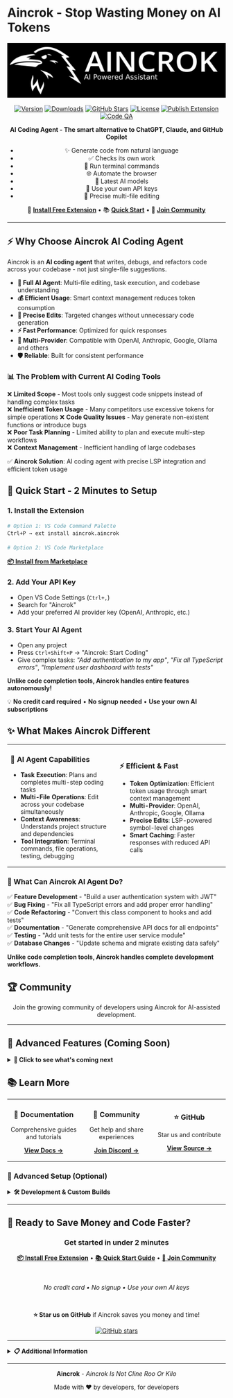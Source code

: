 # Aincrok - Stop Wasting Money on AI Tokens

<div align="center">
  <img src="readme-banner.png" alt="Aincrok Banner" width="600">
  
  [![Version](https://img.shields.io/visual-studio-marketplace/v/aincrok.aincrok?style=for-the-badge&color=4ade80)](https://marketplace.visualstudio.com/items?itemName=aincrok.aincrok)
  [![Downloads](https://img.shields.io/visual-studio-marketplace/d/aincrok.aincrok?style=for-the-badge&color=4ade80)](https://marketplace.visualstudio.com/items?itemName=aincrok.aincrok)
  [![GitHub Stars](https://img.shields.io/github/stars/aincrok/aincrok?style=for-the-badge&color=4ade80)](https://github.com/aincrok/aincrok)
  [![License](https://img.shields.io/github/license/aincrok/aincrok?style=for-the-badge)](LICENSE)
  [![Publish Extension](https://github.com/aincrok/aincrok/actions/workflows/marketplace-publish.yml/badge.svg)](https://github.com/aincrok/aincrok/actions/workflows/marketplace-publish.yml)
  [![Code QA](https://github.com/aincrok/aincrok/actions/workflows/code-qa.yml/badge.svg)](https://github.com/aincrok/aincrok/actions/workflows/code-qa.yml)

**AI Coding Agent - The smart alternative to ChatGPT, Claude, and GitHub Copilot**

- ✨ Generate code from natural language
- ✅ Checks its own work
- 🧪 Run terminal commands
- 🌐 Automate the browser
- 🤖 Latest AI models
- 🔑 Use your own API keys
- 🎯 Precise multi-file editing

🚀 **[Install Free Extension](https://marketplace.visualstudio.com/items?itemName=aincrok.aincrok)** • 📚 **[Quick Start](https://aincrok.dev/docs/getting-started/installing)** • 💬 **[Join Community](https://discord.gg/yeYsX7cZUr)**

</div>

---

## ⚡ Why Choose Aincrok AI Coding Agent

Aincrok is an **AI coding agent** that writes, debugs, and refactors code across your codebase - not just single-file suggestions.

- **🤖 Full AI Agent**: Multi-file editing, task execution, and codebase understanding
- **💰 Efficient Usage**: Smart context management reduces token consumption
- **🎯 Precise Edits**: Targeted changes without unnecessary code generation
- **⚡ Fast Performance**: Optimized for quick responses
- **🔧 Multi-Provider**: Compatible with OpenAI, Anthropic, Google, Ollama and others
- **🛡️ Reliable**: Built for consistent performance

### 📊 The Problem with Current AI Coding Tools

❌ **Limited Scope** - Most tools only suggest code snippets instead of handling complex tasks  
❌ **Inefficient Token Usage** - Many competitors use excessive tokens for simple operations
❌ **Code Quality Issues** - May generate non-existent functions or introduce bugs  
❌ **Poor Task Planning** - Limited ability to plan and execute multi-step workflows  
❌ **Context Management** - Inefficient handling of large codebases

✅ **Aincrok Solution**: AI coding agent with precise LSP integration and efficient token usage

## 🚀 Quick Start - 2 Minutes to Setup

### 1. Install the Extension

```bash
# Option 1: VS Code Command Palette
Ctrl+P → ext install aincrok.aincrok

# Option 2: VS Code Marketplace
```

**[📦 Install from Marketplace](https://marketplace.visualstudio.com/items?itemName=aincrok.aincrok)**

### 2. Add Your API Key

- Open VS Code Settings (`Ctrl+,`)
- Search for "Aincrok"
- Add your preferred AI provider key (OpenAI, Anthropic, etc.)

### 3. Start Your AI Agent

- Open any project
- Press `Ctrl+Shift+P` → "Aincrok: Start Coding"
- Give complex tasks: _"Add authentication to my app"_, _"Fix all TypeScript errors"_, _"Implement user dashboard with tests"_

**Unlike code completion tools, Aincrok handles entire features autonomously!**

💡 **No credit card required** • **No signup needed** • **Use your own AI subscriptions**

## ✨ What Makes Aincrok Different

<table>
<tr>
<td width="50%">

### 🤖 **AI Agent Capabilities**

- **Task Execution**: Plans and completes multi-step coding tasks
- **Multi-File Operations**: Edit across your codebase simultaneously
- **Context Awareness**: Understands project structure and dependencies
- **Tool Integration**: Terminal commands, file operations, testing, debugging

</td>
<td width="50%">

### ⚡ **Efficient & Fast**

- **Token Optimization**: Efficient token usage through smart context management
- **Multi-Provider**: OpenAI, Anthropic, Google, Ollama
- **Precise Edits**: LSP-powered symbol-level changes
- **Smart Caching**: Faster responses with reduced API calls

</td>
</tr>
</table>

### 💼 What Can Aincrok AI Agent Do?

✅ **Feature Development** - "Build a user authentication system with JWT"  
✅ **Bug Fixing** - "Fix all TypeScript errors and add proper error handling"  
✅ **Code Refactoring** - "Convert this class component to hooks and add tests"  
✅ **Documentation** - "Generate comprehensive API docs for all endpoints"  
✅ **Testing** - "Add unit tests for the entire user service module"  
✅ **Database Changes** - "Update schema and migrate existing data safely"

**Unlike code completion tools, Aincrok handles complete development workflows.**

## 🏆 Community

<div align="center">

Join the growing community of developers using Aincrok for AI-assisted development.

</div>

---

## 🔮 Advanced Features (Coming Soon)

<details>
<summary><strong>🚀 Click to see what's coming next</strong></summary>

### 🎯 **Enhanced Precision**

- **Advanced LSP Integration**: Symbol-level edits with 90%+ accuracy
- **Smart Context Windows**: Only include relevant code to minimize tokens
- **Diff-Based Edits**: Show exactly what changed, when, and why

### 🧠 **Intelligent Memory**

- **Project Memory**: Remember your coding patterns and preferences
- **Session Continuity**: Pick up where you left off across VS Code restarts
- **Knowledge Base**: Build a searchable index of your codebase

### ⚡ **Performance Boosters**

- **Local Caching**: Instant responses for common operations
- **Batch Processing**: Handle multiple requests simultaneously
- **API Optimization**: 50%+ faster response times

### 🛡️ **Enterprise Features**

- **Team Collaboration**: Share templates and workflows
- **Usage Analytics**: Track cost savings and productivity gains
- **Custom Models**: Fine-tune on your specific codebase

</details>

## 📚 Learn More

<table>
<tr>
<td align="center" width="33%">

### 📖 **Documentation**

Comprehensive guides and tutorials

[**View Docs →**](https://aincrok.dev/docs)

</td>
<td align="center" width="33%">

### 💬 **Community**

Get help and share experiences

[**Join Discord →**](https://discord.gg/yeYsX7cZUr)

</td>
<td align="center" width="33%">

### ⭐ **GitHub**

Star us and contribute

[**View Source →**](https://github.com/aincrok/aincrok)

</td>
</tr>
</table>

### 🔧 Advanced Setup (Optional)

<details>
<summary><strong>🛠️ Development & Custom Builds</strong></summary>

```bash
# Clone and build from source
git clone https://github.com/aincrok/aincrok.git
cd aincrok
pnpm install
pnpm build

# For contributors
pnpm test        # Run tests
pnpm lint        # Check code style
pnpm check-types # TypeScript validation
```

**Prerequisites**: Node.js 20.19.2, pnpm 10.8.1  
**See**: [Contributing Guide](CONTRIBUTING.md) for development setup

</details>

---

## 🚀 Ready to Save Money and Code Faster?

<div align="center">

### Get started in under 2 minutes

**[📦 Install Free Extension](https://marketplace.visualstudio.com/items?itemName=aincrok.aincrok)** • **[📚 Quick Start Guide](https://aincrok.dev/docs/getting-started/installing)** • **[💬 Join Community](https://discord.gg/yeYsX7cZUr)**

<br>

_No credit card • No signup • Use your own AI keys_

<br>

**⭐ Star us on GitHub** if Aincrok saves you money and time!

[![GitHub stars](https://img.shields.io/github/stars/aincrok/aincrok?style=social)](https://github.com/aincrok/aincrok/stargazers)

</div>

---

<details>
<summary><strong>📋 Additional Information</strong></summary>

## 🤝 Contributing

We welcome contributions! See our [Contributing Guide](CONTRIBUTING.md) for details.

## 📄 License

Apache 2.0 - See [LICENSE](LICENSE) for details.

## 🙏 Built On

- [Kilocode](https://github.com/Kilo-Org/kilocode) - Original foundation
- [Cline](https://github.com/cline/cline) - Inspiration
- [Roo Code](https://github.com/RooCodeInc/Roo-Code) - Community feedback

## 📬 Support

- [🐛 Report Issues](https://github.com/aincrok/aincrok/issues)
- [💬 Discord Community](https://discord.gg/yeYsX7cZUr)
- [📖 Documentation](https://aincrok.dev/docs)

</details>

---

<div align="center">

**Aincrok** - _Aincrok Is Not Cline Roo Or Kilo_

Made with ❤️ by developers, for developers

</div>
